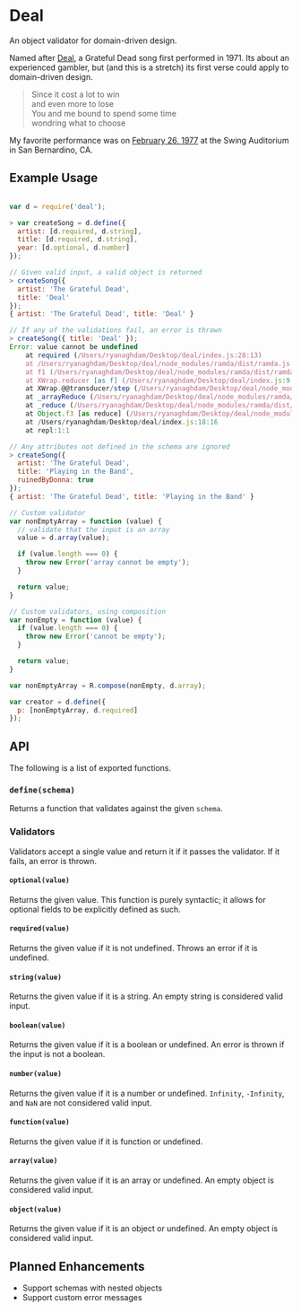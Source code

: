 Deal
====

An object validator for domain-driven design.

Named after [Deal][annotated], a Grateful Dead song first performed in 1971.
Its about an experienced gambler, but (and this is a stretch) its first verse
could apply to domain-driven design.

> Since it cost a lot to win  
> and even more to lose  
> You and me bound to spend some time  
> wondring what to choose

My favorite performance was on [February 26, 1977][1977-02-26] at the Swing
Auditorium in San Bernardino, CA.

[annotated]: http://artsites.ucsc.edu/GDead/agdl/deal.html
[1977-02-26]: https://archive.org/details/gd77-02-26.sbd.alphadog.9752.sbeok.shnf


Example Usage
-------------

```javascript

var d = require('deal');

> var createSong = d.define({
  artist: [d.required, d.string],
  title: [d.required, d.string],
  year: [d.optional, d.number]
});

// Given valid input, a valid object is returned
> createSong({
  artist: 'The Grateful Dead',
  title: 'Deal'
});
{ artist: 'The Grateful Dead', title: 'Deal' }

// If any of the validations fail, an error is thrown
> createSong({ title: 'Deal' });
Error: value cannot be undefined
    at required (/Users/ryanaghdam/Desktop/deal/index.js:28:13)
    at /Users/ryanaghdam/Desktop/deal/node_modules/ramda/dist/ramda.js:6122:33
    at f1 (/Users/ryanaghdam/Desktop/deal/node_modules/ramda/dist/ramda.js:166:27)
    at XWrap.reducer [as f] (/Users/ryanaghdam/Desktop/deal/index.js:9:45)
    at XWrap.@@transducer/step (/Users/ryanaghdam/Desktop/deal/node_modules/ramda/dist/ramda.js:701:25)
    at _arrayReduce (/Users/ryanaghdam/Desktop/deal/node_modules/ramda/dist/ramda.js:4148:46)
    at _reduce (/Users/ryanaghdam/Desktop/deal/node_modules/ramda/dist/ramda.js:4178:24)
    at Object.f3 [as reduce] (/Users/ryanaghdam/Desktop/deal/node_modules/ramda/dist/ramda.js:266:24)
    at /Users/ryanaghdam/Desktop/deal/index.js:18:16
    at repl:1:1

// Any attributes not defined in the schema are ignored
> createSong({
  artist: 'The Grateful Dead',
  title: 'Playing in the Band',
  ruinedByDonna: true
});
{ artist: 'The Grateful Dead', title: 'Playing in the Band' }

// Custom validator
var nonEmptyArray = function (value) {
  // validate that the input is an array
  value = d.array(value);

  if (value.length === 0) {
    throw new Error('array cannot be empty');
  }

  return value;
}

// Custom validators, using composition
var nonEmpty = function (value) {
  if (value.length === 0) {
    throw new Error('cannot be empty');
  }

  return value;
}

var nonEmptyArray = R.compose(nonEmpty, d.array);

var creator = d.define({
  p: [nonEmptyArray, d.required]
});
```


API
---

The following is a list of exported functions.

### `define(schema)`

Returns a function that validates against the given `schema`.

### Validators

Validators accept a single value and return it if it passes the validator.  If
it fails, an error is thrown.

#### `optional(value)`

Returns the given value.  This function is purely syntactic; it allows for
optional fields to be explicitly defined as such.

#### `required(value)`

Returns the given value if it is not undefined.  Throws an error if it is
undefined.

#### `string(value)`

Returns the given value if it is a string.  An empty string is considered valid
input.

#### `boolean(value)`

Returns the given value if it is a boolean or undefined.  An error is thrown
if the input is not a boolean.

#### `number(value)`

Returns the given value if it is a number or undefined.  `Infinity`,
`-Infinity`, and `NaN` are not considered valid input.

#### `function(value)`

Returns the given value if it is function or undefined.

#### `array(value)`

Returns the given value if it is an array or undefined.  An empty object is
considered valid input.

#### `object(value)`

Returns the given value if it is an object or undefined.  An empty object is
considered valid input.

Planned Enhancements
--------------------

- Support schemas with nested objects
- Support custom error messages
